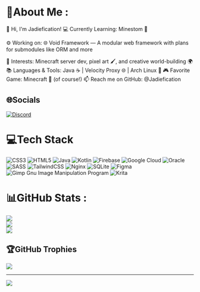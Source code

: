 # 💫About Me :
👋 Hi, I'm Jadiefication!
💻 Currently Learning: Minestom 🚀

⚙️ Working on:
    🌐 Void Framework — A modular web framework with plans for submodules like ORM and more

🎨 Interests: Minecraft server dev, pixel art 🖌️, and creative world-building 🌍
📚 Languages & Tools: Java ☕ | Velocity Proxy 🌐 | Arch Linux 🐧
🎮 Favorite Game: Minecraft 🧱 (of course!)
📫 Reach me on GitHub: @Jadiefication

## 🌐Socials
[![Discord](https://img.shields.io/badge/Discord-%237289DA.svg?style=for-the-badge&logo=discord&logoColor=white)](htttps://discord.gg/https://discord.gg/tjakwxFqYC) 

# 💻Tech Stack
![CSS3](https://img.shields.io/badge/css3-%231572B6.svg?style=for-the-badge&logo=css3&logoColor=white) ![HTML5](https://img.shields.io/badge/html5-%23E34F26.svg?style=for-the-badge&logo=html5&logoColor=white) ![Java](https://img.shields.io/badge/java-%23ED8B00.svg?style=for-the-badge&logo=java&logoColor=white) ![Kotlin](https://img.shields.io/badge/kotlin-%230095D5.svg?style=for-the-badge&logo=kotlin&logoColor=white) ![Firebase](https://img.shields.io/badge/firebase-%23039BE5.svg?style=for-the-badge&logo=firebase) ![Google Cloud](https://img.shields.io/badge/Google%20Cloud-%234285F4.svg?style=for-the-badge&logo=google-cloud&logoColor=white) ![Oracle](https://img.shields.io/badge/Oracle-F80000?style=for-the-badge&logo=oracle&logoColor=white) ![SASS](https://img.shields.io/badge/SASS-hotpink.svg?style=for-the-badge&logo=SASS&logoColor=white) ![TailwindCSS](https://img.shields.io/badge/tailwindcss-%2338B2AC.svg?style=for-the-badge&logo=tailwind-css&logoColor=white) ![Nginx](https://img.shields.io/badge/nginx-%23009639.svg?style=for-the-badge&logo=nginx&logoColor=white) ![SQLite](https://img.shields.io/badge/sqlite-%2307405e.svg?style=for-the-badge&logo=sqlite&logoColor=white) 	![Figma](https://img.shields.io/badge/figma-%23F24E1E.svg?style=for-the-badge&logo=figma&logoColor=white) ![Gimp Gnu Image Manipulation Program](https://img.shields.io/badge/Gimp-657D8B?style=for-the-badge&logo=gimp&logoColor=FFFFFF) ![Krita](https://img.shields.io/badge/Krita-203759?style=for-the-badge&logo=krita&logoColor=EEF37B)
# 📊GitHub Stats :
![](https://github-readme-stats.vercel.app/api?username=jadiefication&theme=gotham&hide_border=true&include_all_commits=false&count_private=false)<br/>
![](https://github-readme-streak-stats.herokuapp.com/?user=jadiefication&theme=gotham&hide_border=true)<br/>
![](https://github-readme-stats.vercel.app/api/top-langs/?username=jadiefication&theme=gotham&hide_border=true&include_all_commits=false&count_private=false&layout=compact)

## 🏆GitHub Trophies
![](https://github-trophies.vercel.app/?username=jadiefication&theme=chalk&no-frame=true&no-bg=false&margin-w=4)

---
[![](https://visitcount.itsvg.in/api?id=jadiefication&icon=0&color=3)](https://visitcount.itsvg.in)

<!---
Jadiefication/Jadiefication is a ✨ special ✨ repository because its `README.md` (this file) appears on your GitHub profile.
You can click the Preview link to take a look at your changes.
--->
